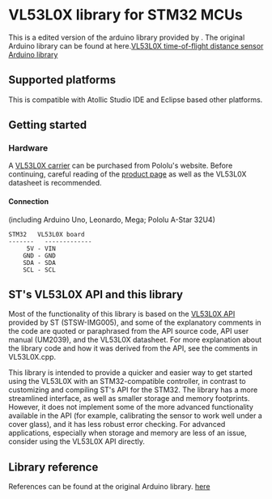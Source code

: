 

# VL53L0X library for STM32 MCUs
This is a edited version of the arduino library provided by . 
The original Arduino library can be found at here.[VL53L0X time-of-flight distance sensor Arduino library](https://github.com/pololu/vl53l0x-arduino)
## Supported platforms

This is compatible with Atollic Studio IDE and Eclipse based other platforms.
## Getting started

### Hardware

A [VL53L0X carrier](https://www.pololu.com/product/2490) can be purchased from Pololu's website.  Before continuing, careful reading of the [product page](https://www.pololu.com/product/2490) as well as the VL53L0X datasheet is recommended.


#### Connection

(including Arduino Uno, Leonardo, Mega; Pololu A-Star 32U4)

    STM32   VL53L0X board
    -------   -------------
         5V - VIN
        GND - GND
        SDA - SDA
        SCL - SCL

## ST's VL53L0X API and this library

Most of the functionality of this library is based on the [VL53L0X API](http://www.st.com/content/st_com/en/products/embedded-software/proximity-sensors-software/stsw-img005.html) provided by ST (STSW-IMG005), and some of the explanatory comments in the code are quoted or paraphrased from the API source code, API user manual (UM2039), and the VL53L0X datasheet. For more explanation about the library code and how it was derived from the API, see the comments in VL53L0X.cpp.

This library is intended to provide a quicker and easier way to get started using the VL53L0X with an STM32-compatible controller, in contrast to customizing and compiling ST's API for the STM32. The library has a more streamlined interface, as well as smaller storage and memory footprints. However, it does not implement some of the more advanced functionality available in the API (for example, calibrating the sensor to work well under a cover glass), and it has less robust error checking. For advanced applications, especially when storage and memory are less of an issue, consider using the VL53L0X API directly.

## Library reference

References can be found at the original Arduino library. [here](https://github.com/pololu/vl53l0x-arduino)






